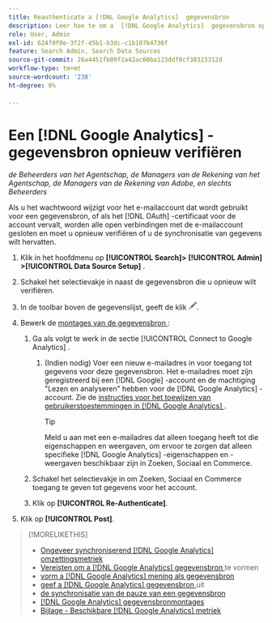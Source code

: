 ```yaml
---
title: Reauthenticate a [!DNL Google Analytics]  gegevensbron
description: Leer hoe te om a  [!DNL Google Analytics]  gegevensbron opnieuw voor authentiek te verklaren als u het bijbehorende wachtwoord verandert of het certificaat verloopt.
role: User, Admin
exl-id: 624f0f0e-3f2f-45b1-b3dc-c1b107b4736f
feature: Search Admin, Search Data Sources
source-git-commit: 26a4451fb09f2a42ac60ba123ddf0cf38323312d
workflow-type: tm+mt
source-wordcount: '238'
ht-degree: 0%

---
```


# Een [!DNL Google Analytics] -gegevensbron opnieuw verifiëren

*de Beheerders van het Agentschap, de Managers van de Rekening van het Agentschap, de Managers van de Rekening van Adobe, en slechts Beheerders*

Als u het wachtwoord wijzigt voor het e-mailaccount dat wordt gebruikt voor een gegevensbron, of als het [!DNL OAuth] -certificaat voor de account vervalt, worden alle open verbindingen met de e-mailaccount gesloten en moet u opnieuw verifiëren of u de synchronisatie van gegevens wilt hervatten.

1. Klik in het hoofdmenu op **[!UICONTROL Search]> [!UICONTROL Admin] >[!UICONTROL Data Source Setup]** .

1. Schakel het selectievakje in naast de gegevensbron die u opnieuw wilt verifiëren.

1. In de toolbar boven de gegevenslijst, geeft de klik ![ ](/help/search-social-commerce/assets/edit.png " uit ").

1. Bewerk de [ montages van de gegevensbron ](data-source-settings.md):

   1. Ga als volgt te werk in de sectie [!UICONTROL Connect to Google Analytics] .

      1. (Indien nodig) Voer een nieuw e-mailadres in voor toegang tot gegevens voor deze gegevensbron. Het e-mailadres moet zijn geregistreerd bij een [!DNL Google] -account en de machtiging &quot;Lezen en analyseren&quot; hebben voor de [!DNL Google Analytics] -account. Zie de [ instructies voor het toewijzen van gebruikerstoestemmingen in  [!DNL Google Analytics] ](https://support.google.com/analytics/answer/9305587).

         >[!TIP]
         >
         >Meld u aan met een e-mailadres dat alleen toegang heeft tot die eigenschappen en weergaven, om ervoor te zorgen dat alleen specifieke [!DNL Google Analytics] -eigenschappen en -weergaven beschikbaar zijn in Zoeken, Sociaal en Commerce.

   1. Schakel het selectievakje in om Zoeken, Sociaal en Commerce toegang te geven tot gegevens voor het account.

   1. Klik op **[!UICONTROL Re-Authenticate]**.

1. Klik op **[!UICONTROL Post]**.

>[!MORELIKETHIS]
>
>* [ Ongeveer synchroniserend  [!DNL Google Analytics]  omzettingsmetriek ](data-source-about.md)
>* [ Vereisten om a  [!DNL Google Analytics]  gegevensbron ](data-source-prerequisites.md) te vormen
>* [ vorm a  [!DNL Google Analytics]  mening als gegevensbron ](data-source-configure.md)
>* [ geef a  [!DNL Google Analytics]  gegevensbron ](data-source-edit.md) uit
>* [ de synchronisatie van de pauze van een gegevensbron ](data-source-pause.md)
>* [[!DNL Google Analytics]  gegevensbronmontages ](data-source-settings.md)
>* [ Bijlage - Beschikbare  [!DNL Google Analytics]  metriek ](data-source-ga-metrics.md)
